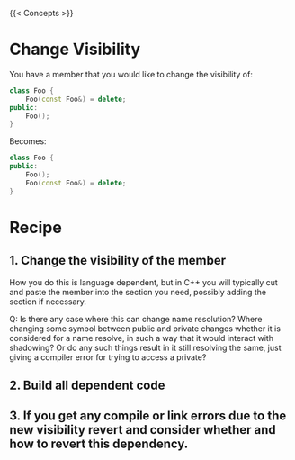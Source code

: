 {{< Concepts >}}

# Change Visibility

You have a member that you would like to change the visibility of:

```cpp
class Foo {
    Foo(const Foo&) = delete;
public:
    Foo();
}
```

Becomes:

```cpp
class Foo {
public:
    Foo();
    Foo(const Foo&) = delete;
}
```

# Recipe

## 1. Change the visibility of the member

How you do this is language dependent, but in C++ you will typically cut and paste the member into the section you need, possibly adding the section if necessary.

Q: Is there any case where this can change name resolution? Where changing some symbol between public and private changes whether it is considered for a name resolve, in such a way that it would interact with shadowing? Or do any such things result in it still resolving the same, just giving a compiler error for trying to access a private?

## 2. Build all dependent code

## 3. If you get any compile or link errors due to the new visibility revert and consider whether and how to revert this dependency.
